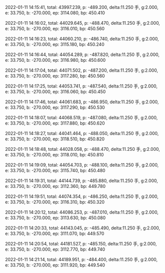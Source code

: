 2022-01-11 14:15:41, total: 43997.239, p: -489.200, delta:11.250 手, g:2.000, e: 33.750, b: -270.000, ep: 3114.080, bp: 450.410

2022-01-11 14:16:02, total: 44029.645, p: -488.470, delta:11.250 手, g:2.000, e: 33.750, b: -270.000, ep: 3116.010, bp: 450.560

2022-01-11 14:16:23, total: 44060.210, p: -486.740, delta:11.250 手, g:2.000, e: 33.750, b: -270.000, ep: 3115.180, bp: 450.240

2022-01-11 14:16:44, total: 44054.289, p: -487.820, delta:11.250 手, g:2.000, e: 33.750, b: -270.000, ep: 3116.980, bp: 450.600

2022-01-11 14:17:04, total: 44071.502, p: -487.200, delta:11.250 手, g:2.000, e: 33.750, b: -270.000, ep: 3117.280, bp: 450.560

2022-01-11 14:17:25, total: 44053.741, p: -487.540, delta:11.250 手, g:2.000, e: 33.750, b: -270.000, ep: 3116.060, bp: 450.450

2022-01-11 14:17:46, total: 44061.683, p: -486.950, delta:11.250 手, g:2.000, e: 33.750, b: -270.000, ep: 3117.290, bp: 450.530

2022-01-11 14:18:07, total: 44068.519, p: -487.080, delta:11.250 手, g:2.000, e: 33.750, b: -270.000, ep: 3117.880, bp: 450.620

2022-01-11 14:18:27, total: 44041.464, p: -488.050, delta:11.250 手, g:2.000, e: 33.750, b: -270.000, ep: 3118.510, bp: 450.820

2022-01-11 14:18:48, total: 44028.058, p: -488.470, delta:11.250 手, g:2.000, e: 33.750, b: -270.000, ep: 3118.010, bp: 450.810

2022-01-11 14:19:09, total: 44054.703, p: -488.100, delta:11.250 手, g:2.000, e: 33.750, b: -270.000, ep: 3115.740, bp: 450.480

2022-01-11 14:19:31, total: 44144.739, p: -485.880, delta:11.250 手, g:2.000, e: 33.750, b: -270.000, ep: 3112.360, bp: 449.780

2022-01-11 14:19:51, total: 44074.354, p: -486.250, delta:11.250 手, g:2.000, e: 33.750, b: -270.000, ep: 3116.310, bp: 450.320

2022-01-11 14:20:12, total: 44086.253, p: -487.010, delta:11.250 手, g:2.000, e: 33.750, b: -270.000, ep: 3113.630, bp: 450.080

2022-01-11 14:20:33, total: 44143.045, p: -485.490, delta:11.250 手, g:2.000, e: 33.750, b: -270.000, ep: 3111.070, bp: 449.570

2022-01-11 14:20:54, total: 44181.527, p: -485.150, delta:11.250 手, g:2.000, e: 33.750, b: -270.000, ep: 3112.770, bp: 449.740

2022-01-11 14:21:14, total: 44189.951, p: -484.400, delta:11.250 手, g:2.000, e: 33.750, b: -270.000, ep: 3111.920, bp: 449.540